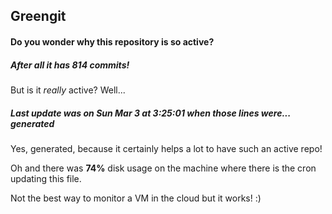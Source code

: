 ## Greengit

#### Do you wonder why this repository is so active?

##### After all it has 814 commits!

But is it *really* active? Well...

##### Last update was on Sun Mar 3 at 3:25:01 when those lines were... generated

Yes, generated, because it certainly helps a lot to have such an active repo!

Oh and there was **74%** disk usage on the machine
where there is the cron updating this file.

Not the best way to monitor a VM in the cloud but it works! :)
